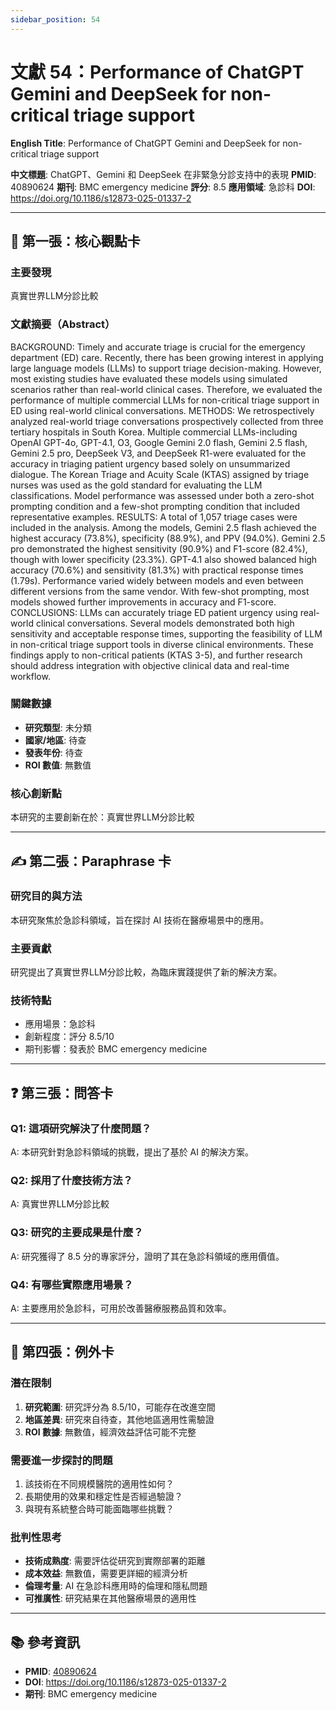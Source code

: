 ```yaml
---
sidebar_position: 54
---
```


# 文獻 54：Performance of ChatGPT Gemini and DeepSeek for non-critical triage support

**English Title**: Performance of ChatGPT Gemini and DeepSeek for non-critical triage support

**中文標題**: ChatGPT、Gemini 和 DeepSeek 在非緊急分診支持中的表現
**PMID**: 40890624
**期刊**: BMC emergency medicine
**評分**: 8.5
**應用領域**: 急診科
**DOI**: https://doi.org/10.1186/s12873-025-01337-2

---

## 📌 第一張：核心觀點卡

### 主要發現
真實世界LLM分診比較

### 文獻摘要（Abstract）
BACKGROUND: Timely and accurate triage is crucial for the emergency department (ED) care. Recently, there has been growing interest in applying large language models (LLMs) to support triage decision-making. However, most existing studies have evaluated these models using simulated scenarios rather than real-world clinical cases. Therefore, we evaluated the performance of multiple commercial LLMs for non-critical triage support in ED using real-world clinical conversations. METHODS: We retrospectively analyzed real-world triage conversations prospectively collected from three tertiary hospitals in South Korea. Multiple commercial LLMs-including OpenAI GPT-4o, GPT-4.1, O3, Google Gemini 2.0 flash, Gemini 2.5 flash, Gemini 2.5 pro, DeepSeek V3, and DeepSeek R1-were evaluated for the accuracy in triaging patient urgency based solely on unsummarized dialogue. The Korean Triage and Acuity Scale (KTAS) assigned by triage nurses was used as the gold standard for evaluating the LLM classifications. Model performance was assessed under both a zero-shot prompting condition and a few-shot prompting condition that included representative examples. RESULTS: A total of 1,057 triage cases were included in the analysis. Among the models, Gemini 2.5 flash achieved the highest accuracy (73.8%), specificity (88.9%), and PPV (94.0%). Gemini 2.5 pro demonstrated the highest sensitivity (90.9%) and F1-score (82.4%), though with lower specificity (23.3%). GPT-4.1 also showed balanced high accuracy (70.6%) and sensitivity (81.3%) with practical response times (1.79s). Performance varied widely between models and even between different versions from the same vendor. With few-shot prompting, most models showed further improvements in accuracy and F1-score. CONCLUSIONS: LLMs can accurately triage ED patient urgency using real-world clinical conversations. Several models demonstrated both high sensitivity and acceptable response times, supporting the feasibility of LLM in non-critical triage support tools in diverse clinical environments. These findings apply to non-critical patients (KTAS 3-5), and further research should address integration with objective clinical data and real-time workflow.

### 關鍵數據
- **研究類型**: 未分類
- **國家/地區**: 待查
- **發表年份**: 待查
- **ROI 數值**: 無數值

### 核心創新點
本研究的主要創新在於：真實世界LLM分診比較

---

## ✍️ 第二張：Paraphrase 卡

### 研究目的與方法
本研究聚焦於急診科領域，旨在探討 AI 技術在醫療場景中的應用。

### 主要貢獻
研究提出了真實世界LLM分診比較，為臨床實踐提供了新的解決方案。

### 技術特點
- 應用場景：急診科
- 創新程度：評分 8.5/10
- 期刊影響：發表於 BMC emergency medicine

---

## ❓ 第三張：問答卡

### Q1: 這項研究解決了什麼問題？
A: 本研究針對急診科領域的挑戰，提出了基於 AI 的解決方案。

### Q2: 採用了什麼技術方法？
A: 真實世界LLM分診比較

### Q3: 研究的主要成果是什麼？
A: 研究獲得了 8.5 分的專家評分，證明了其在急診科領域的應用價值。

### Q4: 有哪些實際應用場景？
A: 主要應用於急診科，可用於改善醫療服務品質和效率。

---

## 🤔 第四張：例外卡

### 潛在限制
1. **研究範圍**: 研究評分為 8.5/10，可能存在改進空間
2. **地區差異**: 研究來自待查，其他地區適用性需驗證
3. **ROI 數據**: 無數值，經濟效益評估可能不完整

### 需要進一步探討的問題
1. 該技術在不同規模醫院的適用性如何？
2. 長期使用的效果和穩定性是否經過驗證？
3. 與現有系統整合時可能面臨哪些挑戰？

### 批判性思考
- **技術成熟度**: 需要評估從研究到實際部署的距離
- **成本效益**: 無數值，需要更詳細的經濟分析
- **倫理考量**: AI 在急診科應用時的倫理和隱私問題
- **可推廣性**: 研究結果在其他醫療場景的適用性

---

## 📚 參考資訊
- **PMID**: [40890624](https://pubmed.ncbi.nlm.nih.gov/40890624/)
- **DOI**: https://doi.org/10.1186/s12873-025-01337-2
- **期刊**: BMC emergency medicine
